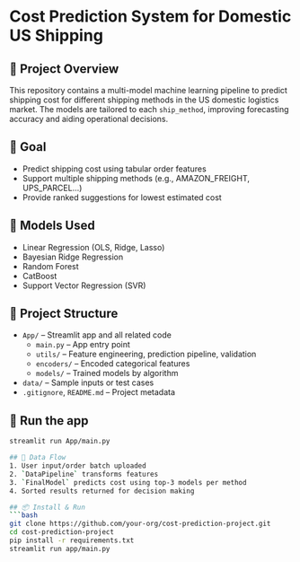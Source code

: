 # Cost Prediction System for Domestic US Shipping

## 🚚 Project Overview
This repository contains a multi-model machine learning pipeline to predict shipping cost for different shipping methods in the US domestic logistics market. The models are tailored to each `ship_method`, improving forecasting accuracy and aiding operational decisions.

## 🎯 Goal
- Predict shipping cost using tabular order features
- Support multiple shipping methods (e.g., AMAZON_FREIGHT, UPS_PARCEL...)
- Provide ranked suggestions for lowest estimated cost

## 🧠 Models Used
- Linear Regression (OLS, Ridge, Lasso)
- Bayesian Ridge Regression
- Random Forest
- CatBoost
- Support Vector Regression (SVR)

## 📂 Project Structure

- `App/` – Streamlit app and all related code
    - `main.py` – App entry point
    - `utils/` – Feature engineering, prediction pipeline, validation
    - `encoders/` – Encoded categorical features
    - `models/` – Trained models by algorithm
- `data/` – Sample inputs or test cases
- `.gitignore`, `README.md` – Project metadata

## 🚀 Run the app

```bash
streamlit run App/main.py

## 🔁 Data Flow
1. User input/order batch uploaded
2. `DataPipeline` transforms features
3. `FinalModel` predicts cost using top-3 models per method
4. Sorted results returned for decision making

## 📦 Install & Run
```bash
git clone https://github.com/your-org/cost-prediction-project.git
cd cost-prediction-project
pip install -r requirements.txt
streamlit run app/main.py
